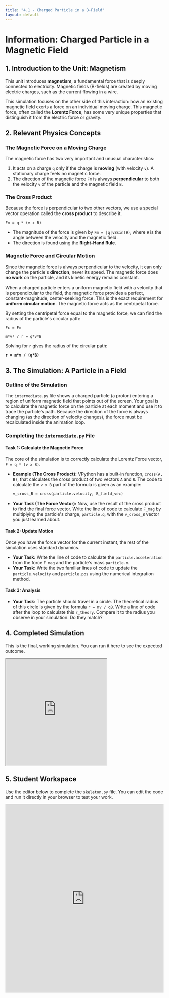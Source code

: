 ```yaml
---
title: "4.1 - Charged Particle in a B-Field"
layout: default
---
```

# Information: Charged Particle in a Magnetic Field

## 1. Introduction to the Unit: Magnetism

This unit introduces **magnetism**, a fundamental force that is deeply connected to electricity. Magnetic fields (B-fields) are created by moving electric charges, such as the current flowing in a wire. 

This simulation focuses on the other side of this interaction: how an existing magnetic field exerts a force on an individual moving charge. This magnetic force, often called the **Lorentz Force**, has some very unique properties that distinguish it from the electric force or gravity.

## 2. Relevant Physics Concepts

### The Magnetic Force on a Moving Charge

The magnetic force has two very important and unusual characteristics:
1.  It acts on a charge `q` only if the charge is **moving** (with velocity `v`). A stationary charge feels no magnetic force.
2.  The direction of the magnetic force `Fm` is always **perpendicular** to both the velocity `v` of the particle and the magnetic field `B`.

### The Cross Product

Because the force is perpendicular to two other vectors, we use a special vector operation called the **cross product** to describe it.

`Fm = q * (v x B)`

-   The magnitude of the force is given by `Fm = |q|vBsin(θ)`, where `θ` is the angle between the velocity and the magnetic field.
-   The direction is found using the **Right-Hand Rule**.

### Magnetic Force and Circular Motion

Since the magnetic force is always perpendicular to the velocity, it can only change the particle's **direction**, never its speed. The magnetic force does **no work** on the particle, and its kinetic energy remains constant.

When a charged particle enters a uniform magnetic field with a velocity that is perpendicular to the field, the magnetic force provides a perfect, constant-magnitude, center-seeking force. This is the exact requirement for **uniform circular motion**. The magnetic force acts as the centripetal force.

By setting the centripetal force equal to the magnetic force, we can find the radius of the particle's circular path:

`Fc = Fm`

`m*v² / r = q*v*B`

Solving for `r` gives the radius of the circular path:

**`r = m*v / (q*B)`**

## 3. The Simulation: A Particle in a Field

### Outline of the Simulation

The `intermediate.py` file shows a charged particle (a proton) entering a region of uniform magnetic field that points out of the screen. Your goal is to calculate the magnetic force on the particle at each moment and use it to trace the particle's path. Because the direction of the force is always changing (as the direction of velocity changes), the force must be recalculated inside the animation loop.

### Completing the `intermediate.py` File

#### **Task 1: Calculate the Magnetic Force**

The core of the simulation is to correctly calculate the Lorentz Force vector, `F = q * (v x B)`.

- **Example (The Cross Product):** VPython has a built-in function, `cross(A, B)`, that calculates the cross product of two vectors `A` and `B`. The code to calculate the `v x B` part of the formula is given as an example:
  ```python
  v_cross_B = cross(particle.velocity, B_field_vec)
  ```

- **Your Task (The Force Vector):** Now, use the result of the cross product to find the final force vector. Write the line of code to calculate `F_mag` by multiplying the particle's charge, `particle.q`, with the `v_cross_B` vector you just learned about.

#### **Task 2: Update Motion**

Once you have the force vector for the current instant, the rest of the simulation uses standard dynamics.

- **Your Task:** Write the line of code to calculate the `particle.acceleration` from the force `F_mag` and the particle's mass `particle.m`.
- **Your Task:** Write the two familiar lines of code to update the `particle.velocity` and `particle.pos` using the numerical integration method.

#### **Task 3: Analysis**

- **Your Task:** The particle should travel in a circle. The theoretical radius of this circle is given by the formula `r = mv / qB`. Write a line of code after the loop to calculate this `r_theory`. Compare it to the radius you observe in your simulation. Do they match?

## 4. Completed Simulation

This is the final, working simulation. You can run it here to see the expected outcome.

<iframe src="https://glowscript.org/#/user/cglenz/folder/APSimulations-2/program/4.1-complete.py" width="320" height="340"></iframe>

## 5. Student Workspace

Use the editor below to complete the `skeleton.py` file. You can edit the code and run it directly in your browser to test your work.

<iframe src="https://trinket.io/embed/glowscript/8b19e5abb96c" width="100%" height="600" frameborder="0" marginwidth="0" marginheight="0" allowfullscreen></iframe>